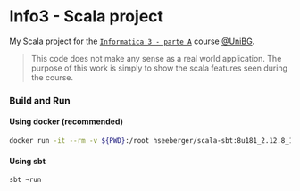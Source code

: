 # Info3 - Scala project
My Scala project for the [`Informatica 3 - parte A`](https://cs.unibg.it/gargantini/didattica/info3/) course [@UniBG](https://www.unibg.it/).

> This code does not make any sense as a real world application. 
> The purpose of this work is simply to show the scala features seen during the course.

### Build and Run
#### Using docker (recommended)
```bash
docker run -it --rm -v ${PWD}:/root hseeberger/scala-sbt:8u181_2.12.8_1.2.8 sbt ~run
```
#### Using sbt
```bash
sbt ~run
```
